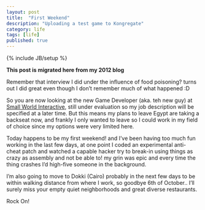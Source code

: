 ```yaml
---
layout: post
title:  "First Weekend"
description: "Uploading a test game to Kongregate"
category: life
tags: [life]
published: true
---
```


{% include JB/setup %}

**This post is migrated here from my 2012 blog**

Remember that interview I did under the influence of food poisoning? turns out I did great even though I don’t remember much of what happened :D

So you are now looking at the new Game Developer (aka. teh new guy) at [Small World Interactive](https://www.linkedin.com/company/small-world-interactive/about/), still under evaluation so my job description will be specified at a later time. But this means my plans to leave Egypt are taking a backseat now, and frankly I only wanted to leave so I could work in my field of choice since my options were very limited here.

Today happens to be my first weekend! and I’ve been having too much fun working in the last few days, at one point I coded an experimental anti-cheat patch and watched a capable hacker try to break-in using things as crazy as assembly and not be able to! my grin was epic and every time the thing crashes I’d high-five someone in the background.

I’m also going to move to Dokki (Cairo) probably in the next few days to be within walking distance from where I work, so goodbye 6th of October.. I’ll surely miss your empty quiet neighborhoods and great diverse restaurants. 

Rock On! 